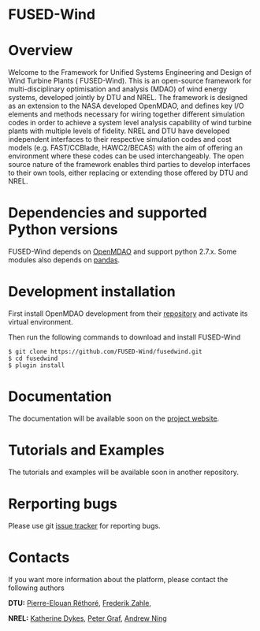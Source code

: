 FUSED-Wind
==========

# Overview

Welcome to the Framework for Unified Systems Engineering and Design of Wind
Turbine Plants ( FUSED-Wind).
This is an open-source framework for multi-disciplinary optimisation and
analysis (MDAO) of wind energy systems, developed jointly by DTU and NREL.
The framework is designed as an extension to the NASA developed OpenMDAO, and
defines key I/O elements and methods necessary for wiring together different
simulation codes in order to achieve a system level analysis capability of wind
turbine plants with multiple levels of fidelity.
NREL and DTU have developed independent interfaces to their respective
simulation codes and cost models (e.g. FAST/CCBlade, HAWC2/BECAS) with the aim
of offering an environment where these codes can be used interchangeably.
The open source nature of the framework enables third parties to develop
interfaces to their own tools, either replacing or extending those offered by
DTU and NREL.

# Dependencies and supported Python versions

FUSED-Wind depends on [OpenMDAO](http://www.openmdao.org) and support python
2.7.x. Some modules also depends on [pandas](http://pandas.pydata.org).

# Development installation

First install OpenMDAO development from their [repository](https://github.com/OpenMDAO/OpenMDAO-Framework)
and activate its virtual environment.

Then run the following commands to download and install FUSED-Wind

    $ git clone https://github.com/FUSED-Wind/fusedwind.git
    $ cd fusedwind
    $ plugin install

# Documentation

The documentation will be available soon on the [project website](fusedwind.org).

# Tutorials and Examples

The tutorials and examples will be available soon in another repository.

# Rerporting bugs

Please use git [issue tracker](https://github.com/FUSED-Wind/fusedwind/issues) for reporting bugs.

# Contacts

If you want more information about the platform, please contact the following authors

**DTU:**
[Pierre-Elouan Réthoré](pire@dtu.dk),
[Frederik Zahle](frza@dtu.dk),

**NREL:**
[Katherine Dykes](katherine.dykes@nrel.gov),
[Peter Graf](Peter.Graf@nrel.gov),
[Andrew Ning](aning@byu.edu)
